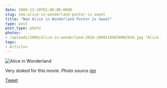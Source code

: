 ```yaml
---
date: 2009-11-10T01:00:00-0600
slug: new-alice-in-wonderland-poster-is-sweet
title: "New Alice in Wonderland Poster Is Sweet"
type: post
post_type: photo
photos:
- /uploads/2009/alice-in-wonderland-2010-20091109030002918.jpg "Alice in Wonderland"
tags:
- Articles
---
```


![](/uploads/2009/alice-in-wonderland-2010-20091109030002918.jpg "Alice in Wonderland")



Very stoked for this movie. *Photo source [ign](http://movies.ign.com/dor/objects/14219277/alice-in-wonderland-2010/images/alice-in-wonderland-2010-20091109030002918.html?page=mediaFull)*



[Tweet](http://twitter.com/share)


